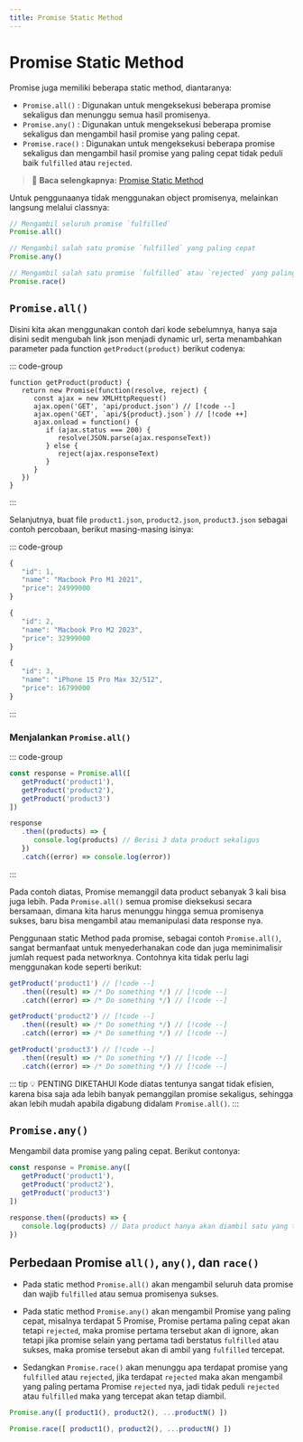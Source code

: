 ```yaml
---
title: Promise Static Method
---
```


# Promise Static Method

Promise juga memiliki beberapa static method, diantaranya:

- `Promise.all()` : Digunakan untuk mengeksekusi beberapa promise sekaligus dan menunggu semua hasil promisenya.
- `Promise.any()` : Digunakan untuk mengeksekusi beberapa promise sekaligus dan mengambil hasil promise yang paling cepat.
- `Promise.race()` : Digunakan untuk mengeksekusi beberapa promise sekaligus dan mengambil hasil promise yang paling cepat tidak peduli baik `fulfilled` atau `rejected`.

> :memo: **Baca selengkapnya:** [Promise Static Method](https://developer.mozilla.org/en-US/docs/Web/Javascript/Reference/Global_Objects/Promise#static_methods)

Untuk penggunaanya tidak menggunakan object promisenya, melainkan langsung melalui classnya:

```js
// Mengambil seluruh promise `fulfilled`
Promise.all()

// Mengambil salah satu promise `fulfilled` yang paling cepat
Promise.any()

// Mengambil salah satu promise `fulfilled` atau `rejected` yang paling cepat
Promise.race()
```

## `Promise.all()`

Disini kita akan menggunakan contoh dari kode sebelumnya, hanya saja disini sedit mengubah link json menjadi dynamic url, serta menambahkan parameter pada function `getProduct(product)` berikut codenya:

::: code-group
```js{1,4} [product.js]
function getProduct(product) {
   return new Promise(function(resolve, reject) {
      const ajax = new XMLHttpRequest()
      ajax.open('GET', 'api/product.json') // [!code --]
      ajax.open('GET', `api/${product}.json`) // [!code ++]
      ajax.onload = function() {
         if (ajax.status === 200) {
            resolve(JSON.parse(ajax.responseText))
         } else {
            reject(ajax.responseText)
         }
      }
   })
}
```
:::

Selanjutnya, buat file `product1.json`, `product2.json`, `product3.json` sebagai contoh percobaan, berikut masing-masing isinya:

::: code-group
```js [product1.json]
{
   "id": 1,
   "name": "Macbook Pro M1 2021",
   "price": 24999000
}
```

```js [product2.json]
{
   "id": 2,
   "name": "Macbook Pro M2 2023",
   "price": 32999000
}
```

```js [product3.json]
{
   "id": 3,
   "name": "iPhone 15 Pro Max 32/512",
   "price": 16799000
}
```
:::


### Menjalankan `Promise.all()`

::: code-group
```js [product.js]
const response = Promise.all([
   getProduct('product1'),
   getProduct('product2'),
   getProduct('product3')
])

response
   .then((products) => {
      console.log(products) // Berisi 3 data product sekaligus
   })
   .catch((error) => console.log(error))
```
:::

Pada contoh diatas, Promise memanggil data product sebanyak 3 kali bisa juga lebih. Pada `Promise.all()` semua promise dieksekusi secara bersamaan, dimana kita harus menunggu hingga semua promisenya sukses, baru bisa mengambil atau memanipulasi data response nya. 

Penggunaan static Method pada promise, sebagai contoh `Promise.all()`, sangat bermanfaat untuk menyederhanakan code dan juga meminimalisir jumlah request pada networknya. Contohnya kita tidak perlu lagi menggunakan kode seperti berikut: 

```js
getProduct('product1') // [!code --]
   .then((result) => /* Do something */) // [!code --]
   .catch((error) => /* Do something */) // [!code --]

getProduct('product2') // [!code --]
   .then((result) => /* Do something */) // [!code --]
   .catch((error) => /* Do something */) // [!code --]

getProduct('product3') // [!code --]
   .then((result) => /* Do something */) // [!code --]
   .catch((error) => /* Do something */) // [!code --]
```

::: tip :bulb: PENTING DIKETAHUI
Kode diatas tentunya sangat tidak efisien, karena bisa saja ada lebih banyak pemanggilan promise sekaligus, sehingga akan lebih mudah apabila digabung didalam `Promise.all()`.
:::

## `Promise.any()`

Mengambil data promise yang paling cepat. Berikut contonya:

```js 
const response = Promise.any([
   getProduct('product1'),
   getProduct('product2'),
   getProduct('product3')
])

response.then((products) => {
   console.log(products) // Data product hanya akan diambil satu yang tercepat
})
```

## Perbedaan Promise `all()`, `any()`, dan `race()`

- Pada static method `Promise.all()` akan mengambil seluruh data promise dan wajib `fulfilled` atau semua promisenya sukses.

- Pada static method `Promise.any()` akan mengambil Promise yang paling cepat, misalnya terdapat 5 Promise, Promise pertama paling cepat akan tetapi `rejected`, maka promise pertama tersebut akan di ignore, akan tetapi jika promise selain yang pertama tadi berstatus `fulfilled` atau sukses, maka promise tersebut akan di ambil yang `fulfilled` tercepat.

- Sedangkan `Promise.race()` akan menunggu apa terdapat promise yang `fulfilled` atau `rejected`, jika terdapat `rejected` maka akan mengambil yang paling pertama Promise `rejected` nya, jadi tidak peduli `rejected` atau `fulfilled` maka yang tercepat akan tetap diambil.

```js
Promise.any([ product1(), product2(), ...productN() ])

Promise.race([ product1(), product2(), ...productN() ])
```